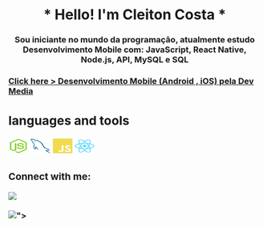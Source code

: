 
<h1 align="center"> * Hello! I'm Cleiton Costa * </h1>
<h3 align="center">Sou iniciante no mundo da programação, atualmente estudo Desenvolvimento Mobile com:
JavaScript, React Native, Node.js, API, MySQL e SQL </h3>
<h3> 
 <a href="https://www.devmedia.com.br/perfil/josicleiton-alberto-da-costa" alt="Devmedia.com.br"> Click here > Desenvolvimento Mobile (Android , iOS) pela Dev Media </a>
 <div style="display: inline_block">
 

 
<h2> languages ​​and tools </h2>
  <div style="display: inline_block">
   
  <img align="center" alt="cleitoncosta-Nodejs" height="30" width="40"
src="https://raw.githubusercontent.com/devicons/devicon/master/icons/nodejs/nodejs-original.svg">
    <img align="center" alt="cleitoncosta-Mysql" height="30" width="40" src="https://raw.githubusercontent.com/devicons/devicon/master/icons/mysql/mysql-original.svg">
  <img align="center" alt="Cleitoncosta-Js" height="30" width="40" src="https://raw.githubusercontent.com/devicons/devicon/master/icons/javascript/javascript-plain.svg">
  <img align="center" alt="cleitoncosta-React" height="30" width="40" src="https://raw.githubusercontent.com/devicons/devicon/master/icons/react/react-original.svg">
 </div>
 
  ##
  <h3>Connect with me:</h3> 
 <a href="https://instagram.com/jcleitoncosta" target="_blank"> <img src="https://img.shields.io/badge/-Instagram-%23E4405F?style=for-the-badge&logo=instagram&logoColor=white" target="_blank"></a>
  
  <a href="https://www.linkedin.com/me?trk=p_mwlite_feed_updates-secondary_nav" target="_blank"> <img src="https://cdn.jsdelivr.net/gh/devicons/devicon/icons/linkedin/linkedin-original.svg=for-the-badge&logo=hotmail&logoColor=white" target="_blank"></a>"> </a>
          
  
 <a href = "mailto:cleiton-2506@hotmail.com"><img width="10" height ="10" src="https://img.shields.io/badge/-Hotmail-%23333?style=for-the-badge&logo=hotmail&logoColor=white" target="_blank"></a>
</div>
